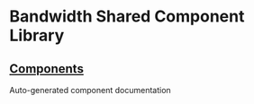 # Bandwidth Shared Component Library

## [Components](./components/index.md)

Auto-generated component documentation

